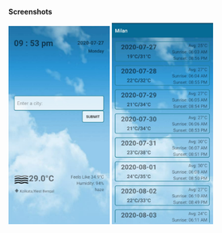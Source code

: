 <b> Screenshots</b>
<p float="left">
<img src="../Screenshot/android1.jpg" width="200">
 <img src="../Screenshot/android2.jpg" width="200">

 </p>
